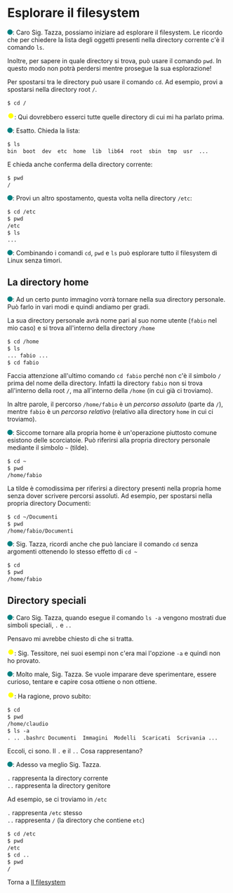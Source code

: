# Esplorare il filesystem

![](../../images/people/tess.png): Caro Sig. Tazza, possiamo iniziare ad
esplorare il filesystem. Le ricordo che per chiedere la lista degli
oggetti presenti nella directory corrente c'è il comando `ls`.

Inoltre, per sapere in quale directory si trova, può usare il comando `pwd`.
In questo modo non potrà perdersi mentre prosegue la sua esplorazione!

Per spostarsi tra le directory può usare il comando `cd`. Ad esempio, provi
a spostarsi nella directory root `/`.

```
$ cd /
```

![](../../images/people/tazza.png): Qui dovrebbero esserci tutte quelle directory
di cui mi ha parlato prima.

![](../../images/people/tess.png): Esatto. Chieda la lista:

```
$ ls
bin  boot  dev  etc  home  lib  lib64  root  sbin  tmp  usr  ...
```

E chieda anche conferma della directory corrente:

```
$ pwd
/
```

![](../../images/people/tess.png): Provi un altro spostamento, questa volta
nella directory `/etc`:

```
$ cd /etc
$ pwd
/etc
$ ls
...
```

![](../../images/people/tess.png): Combinando i comandi `cd`, `pwd` e `ls` può
esplorare tutto il filesystem di Linux senza timori.

## La directory home

![](../../images/people/tess.png): Ad un certo punto immagino vorrà tornare nella
sua directory personale. Può farlo in vari modi e quindi andiamo per gradi.

La sua directory personale avrà nome pari al suo nome utente (`fabio` nel mio caso)
e si trova all'interno della directory `/home`

```
$ cd /home
$ ls
... fabio ...
$ cd fabio
```

Faccia attenzione all'ultimo comando `cd fabio` perché non c'è il simbolo `/`
prima  del nome della directory. Infatti la directory `fabio` non si trova
all'interno della root `/`, ma all'interno della `/home` (in cui già ci troviamo).

In altre parole, il percorso `/home/fabio` è un *percorso assoluto* (parte da `/`),
mentre `fabio` è un *percorso relativo* (relativo alla directory `home` in cui ci troviamo).

![](../../images/people/tess.png): Siccome tornare alla propria home è un'operazione
piuttosto comune esistono delle scorciatoie. Può riferirsi alla propria directory personale
mediante il simbolo `~` (tilde).

```
$ cd ~
$ pwd
/home/fabio
```

La tilde è comodissima per riferirsi a directory presenti nella propria home
senza dover scrivere percorsi assoluti. Ad esempio, per spostarsi nella propria
directory Documenti:

```
$ cd ~/Documenti
$ pwd
/home/fabio/Documenti
```

![](../../images/people/tess.png): Sig. Tazza, ricordi anche che può lanciare
il comando `cd` senza argomenti ottenendo lo stesso effetto di `cd ~`

```
$ cd
$ pwd
/home/fabio
```

## Directory speciali

![](../../images/people/tess.png): Caro Sig. Tazza, quando esegue il comando `ls -a`
vengono mostrati due simboli speciali, `.` e `..`

Pensavo mi avrebbe chiesto di che si tratta.

![](../../images/people/tazza.png): Sig. Tessitore, nei suoi esempi non c'era mai
l'opzione `-a` e quindi non ho provato.

![](../../images/people/tess.png): Molto male, Sig. Tazza. Se vuole imparare deve
sperimentare, essere curioso, tentare e capire cosa ottiene o non ottiene.

![](../../images/people/tazza.png): Ha ragione, provo subito:

```
$ cd
$ pwd
/home/claudio
$ ls -a
. .. .bashrc Documenti  Immagini  Modelli  Scaricati  Scrivania ...
```

Eccoli, ci sono. Il `.` e il `..` Cosa rappresentano?

![](../../images/people/tess.png): Adesso va meglio Sig. Tazza.

`.` rappresenta la directory corrente<br>
`..` rappresenta la directory genitore

Ad esempio, se ci troviamo in `/etc`

`.` rappresenta `/etc` stesso<br>
`..` rappresenta `/` (la directory che contiene `etc`)

```
$ cd /etc
$ pwd
/etc
$ cd ..
$ pwd
/
```

Torna a [Il filesystem](../summary.md)
